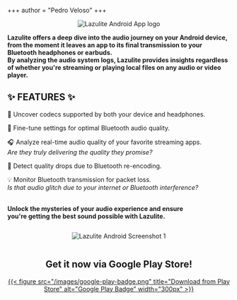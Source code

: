 +++
author = "Pedro Veloso"
+++

<div style="text-align: center;">

![Lazulite Android App logo](/images/lazulite-logo-500.png)

</div>

**Lazulite offers a deep dive into the audio journey on your Android device, from the moment it leaves an app to its final transmission to your Bluetooth headphones or earbuds.\
By analyzing the audio system logs, Lazulite provides insights regardless of whether you're streaming or playing local files on any audio or video player.**

## ✨ FEATURES ✨ 

🎵 Uncover codecs supported by both your device and headphones.

🔧 Fine-tune settings for optimal Bluetooth audio quality.

🎧 Analyze real-time audio quality of your favorite streaming apps.\
    _Are they truly delivering the quality they promise?_

🚫 Detect quality drops due to Bluetooth re-encoding.

💡 Monitor Bluetooth transmission for packet loss.\
    _Is that audio glitch due to your internet or Bluetooth interference?_


\
**Unlock the mysteries of your audio experience and ensure \
you're getting the best sound possible with Lazulite.**



<div style="text-align: center; display: flex; justify-content: center;">

![Lazulite Android Screenshot 1](/images/appscreens.png)

</div>

<div style="text-align: center;">

## Get it now via Google Play Store!

[{{< figure src="/images/google-play-badge.png" title="Download from Play Store" alt="Google Play Badge" width="300px" >}}](https://play.google.com/store/apps/details?id=com.pedronveloso.lazulite)




</div>

